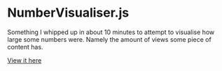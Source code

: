 # NumberVisualiser.js
Something I whipped up in about 10 minutes to attempt to visualise how large some numbers were. Namely the amount of views some piece of content has.

[View it here](https://frrinz.github.io/NumberVisualiser.js/)
